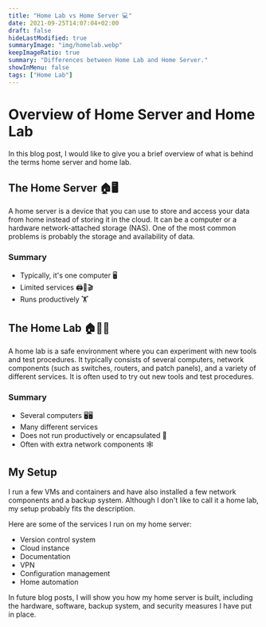 ```yaml
---
title: "Home Lab vs Home Server 💻"
date: 2021-09-25T14:07:04+02:00
draft: false
hideLastModified: true
summaryImage: "img/homelab.webp"
keepImageRatio: true
summary: "Differences between Home Lab and Home Server."
showInMenu: false
tags: ["Home Lab"]
---
```


# Overview of Home Server and Home Lab

In this blog post, I would like to give you a brief overview of what is behind the terms home server and home lab.

## The Home Server 🏠🖥️

A home server is a device that you can use to store and access your data from home instead of storing it in the cloud.
It can be a computer or a hardware network-attached storage (NAS). One of the most common problems is probably the storage and availability of data.

### Summary

- Typically, it's one computer 🖥️
- Limited services 🖨️💾🎬
- Runs productively 🏋

## The Home Lab 🏠🔬🧪

A home lab is a safe environment where you can experiment with new tools and test procedures.
It typically consists of several computers, network components (such as switches, routers, and patch panels), and a variety of different services.
It is often used to try out new tools and test procedures.

### Summary

- Several computers 🖥️🖥️
- Many different services
- Does not run productively or encapsulated 🚧
- Often with extra network components 🕸️

## My Setup

I run a few VMs and containers and have also installed a few network components and a backup system.
Although I don't like to call it a home lab, my setup probably fits the description.

Here are some of the services I run on my home server:

- Version control system
- Cloud instance
- Documentation
- VPN
- Configuration management
- Home automation

In future blog posts, I will show you how my home server is built, including the hardware, software, backup system, and security measures I have put in place.
